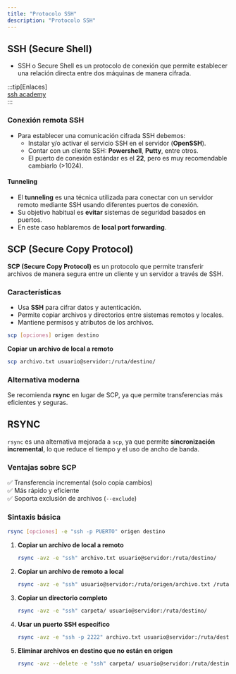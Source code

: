 ```yaml
---  
title: "Protocolo SSH"  
description: "Protocolo SSH"  
---  
```


## **SSH (Secure Shell)**  
   - SSH o Secure Shell es un protocolo de conexión que permite establecer una relación directa entre dos máquinas de manera cifrada.  

:::tip[Enlaces]  
[ssh academy](https://www.ssh.com/academy/ssh)  
:::  

### **Conexión remota SSH**  
  - Para establecer una comunicación cifrada SSH debemos:  
    - Instalar y/o activar el servicio SSH en el servidor (**OpenSSH**).  
    - Contar con un cliente SSH: **Powershell**, **Putty**, entre otros.  
    - El puerto de conexión estándar es el **22**, pero es muy recomendable cambiarlo (>1024).  

#### **Tunneling**  
  - El **tunneling** es una técnica utilizada para conectar con un servidor remoto mediante SSH usando diferentes puertos de conexión.  
  - Su objetivo habitual es **evitar** sistemas de seguridad basados en puertos.  
  - En este caso hablaremos de **local port forwarding**.  

## **SCP (Secure Copy Protocol)**  

**SCP (Secure Copy Protocol)** es un protocolo que permite transferir archivos de manera segura entre un cliente y un servidor a través de SSH.  

### **Características**  
- Usa **SSH** para cifrar datos y autenticación.  
- Permite copiar archivos y directorios entre sistemas remotos y locales.  
- Mantiene permisos y atributos de los archivos.  

```bash 
scp [opciones] origen destino
```  

**Copiar un archivo de local a remoto**  
   ```bash 
   scp archivo.txt usuario@servidor:/ruta/destino/
   ```  

### **Alternativa moderna**  
Se recomienda **rsync** en lugar de SCP, ya que permite transferencias más eficientes y seguras.  

## **RSYNC**  

`rsync` es una alternativa mejorada a `scp`, ya que permite **sincronización incremental**, lo que reduce el tiempo y el uso de ancho de banda.  

### **Ventajas sobre SCP**  
✅ Transferencia incremental (solo copia cambios)  
✅ Más rápido y eficiente  
✅ Soporta exclusión de archivos (`--exclude`)  
 

### **Sintaxis básica**  
```bash
rsync [opciones] -e "ssh -p PUERTO" origen destino
```  

1. **Copiar un archivo de local a remoto**  
   ```bash 
   rsync -avz -e "ssh" archivo.txt usuario@servidor:/ruta/destino/
   ```  

2. **Copiar un archivo de remoto a local**  
   ```bash 
   rsync -avz -e "ssh" usuario@servidor:/ruta/origen/archivo.txt /ruta/local/
   ```  

3. **Copiar un directorio completo**  
   ```bash 
   rsync -avz -e "ssh" carpeta/ usuario@servidor:/ruta/destino/
   ```  

4. **Usar un puerto SSH específico**  
   ```bash 
   rsync -avz -e "ssh -p 2222" archivo.txt usuario@servidor:/ruta/destino/
   ```  

5. **Eliminar archivos en destino que no están en origen**  
   ```bash 
   rsync -avz --delete -e "ssh" carpeta/ usuario@servidor:/ruta/destino/
   ```  


